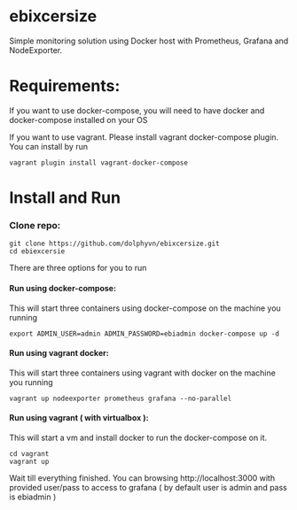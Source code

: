 # ebixcersize

Simple monitoring solution using Docker host with Prometheus, Grafana and NodeExporter.

# Requirements:

If you want to use docker-compose, you will need to have docker and docker-compose installed on your OS

If you want to use vagrant. Please install vagrant docker-compose plugin. You can install by run

```vagrant plugin install vagrant-docker-compose```

# Install and Run

### Clone repo:
```
git clone https://github.com/dolphyvn/ebixcersize.git
cd ebiexcersie
```

There are three options for you to run

#### Run using docker-compose:

This will start three containers using docker-compose on the machine you running 
```
export ADMIN_USER=admin ADMIN_PASSWORD=ebiadmin docker-compose up -d
```

#### Run using vagrant  docker:

This will start three containers using vagrant with docker on the machine you running

```
vagrant up nodeexporter prometheus grafana --no-parallel
```

#### Run using vagrant ( with virtualbox ):

This will start a vm and install docker to run the docker-compose on it.

```
cd vagrant
vagrant up
```

Wait till everything finished. You can browsing http://localhost:3000 with provided user/pass to access to grafana ( by default user is admin and pass is ebiadmin )
